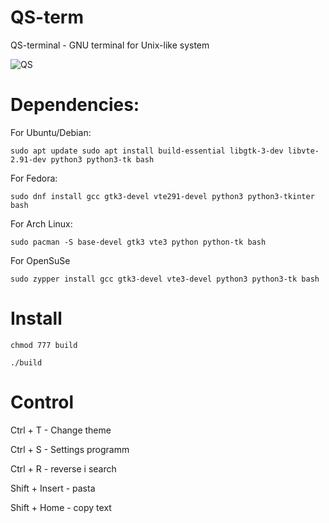 # QS-term
QS-terminal - GNU terminal for Unix-like system

![QS](https://github.com/user-attachments/assets/c488ea57-2ab1-4f71-aac7-7e9610c1c384)

# Dependencies: 

For Ubuntu/Debian:

`sudo apt update
sudo apt install build-essential libgtk-3-dev libvte-2.91-dev python3 python3-tk bash`

For Fedora:

`sudo dnf install gcc gtk3-devel vte291-devel python3 python3-tkinter bash`

For Arch Linux:

`sudo pacman -S base-devel gtk3 vte3 python python-tk bash`

For OpenSuSe

`sudo zypper install gcc gtk3-devel vte3-devel python3 python3-tk bash`

# Install

`chmod 777 build`

`./build`

# Control

Ctrl + T - Change theme

Ctrl + S - Settings programm

Ctrl + R - reverse i search

Shift + Insert - pasta

Shift + Home - copy text
